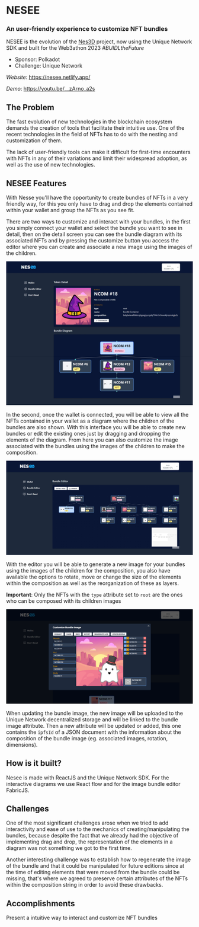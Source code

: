 # NESEE

### An user-friendly experience to customize NFT bundles

NESEE is the evolution of the [Nes3D](https://github.com/emoreno911/Nes3D) project, now using the Unique Network SDK and built for the Web3athon 2023 _#BUIDLtheFuture_

- Sponsor: Polkadot
- Challenge: Unique Network

*Website*: https://nesee.netlify.app/

*Demo*: https://youtu.be/__zArno_a2s

## The Problem

The fast evolution of new technologies in the blockchain ecosystem demands the creation of tools that facilitate their intuitive use. One of the recent technologies in the field of NFTs has to do with the nesting and customization of them.

The lack of user-friendly tools can make it difficult for first-time encounters with NFTs in any of their variations and limit their widespread adoption, as well as the use of new technologies.

## NESEE Features

With Nesse you'll have the opportunity to create bundles of NFTs in a very friendly way, for this you only have to drag and drop the elements contained within your wallet and group the NFTs as you see fit.

There are two ways to customize and interact with your bundles, in the first you simply connect your wallet and select the bundle you want to see in detail, then on the detail screen you can see the bundle diagram with its associated NFTs and by pressing the customize button you access the editor where you can create and associate a new image using the images of the children.

<img src="https://github.com/emoreno911/Nesee/blob/main/public/screen/detail.jpeg?raw=true" alt="image" />

In the second, once the wallet is connected, you will be able to view all the NFTs contained in your wallet as a diagram where the children of the bundles are also shown. With this interface you will be able to create new bundles or edit the existing ones just by dragging and dropping the elements of the diagram. From here you can also customize the image associated with the bundles using the images of the children to make the composition.

<img src="https://github.com/emoreno911/Nesee/blob/main/public/screen/editor.png?raw=true" alt="image" />

With the editor you will be able to generate a new image for your bundles using the images of the children for the composition, you also have available the options to rotate, move or change the size of the elements within the composition as well as the reorganization of these as layers. 

**Important**: Only the NFTs with the `type` attribute set to `root` are the ones who can be composed with its children images

<img src="https://github.com/emoreno911/Nesee/blob/main/public/screen/customizer.png?raw=true" alt="image" />

When updating the bundle image, the new image will be uploaded to the Unique Network decentralized storage and will be linked to the bundle image attribute. Then a new attribute will be updated or added, this one contains the `ipfsId` of a JSON document with the information about the composition of the bundle image (eg. associated images, rotation, dimensions).

## How is it built?
Nesee is made with ReactJS and the Unique Network SDK. For the interactive diagrams we use React flow and for the image bundle editor FabricJS.

## Challenges
One of the most significant challenges arose when we tried to add interactivity and ease of use to the mechanics of creating/manipulating the bundles, because despite the fact that we already had the objective of implementing drag and drop, the representation of the elements in a diagram was not something we got to the first time. 

Another interesting challenge was to establish how to regenerate the image of the bundle and that it could be manipulated for future editions since at the time of editing elements that were moved from the bundle could be missing, that's where we agreed to preserve certain attributes of the NFTs within the composition string in order to avoid these drawbacks.

## Accomplishments
Present a intuitive way to interact and customize NFT bundles